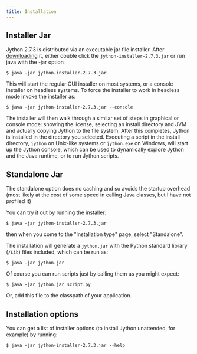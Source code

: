 ```yaml
---
title: Installation
---
```

## Installer Jar
Jython 2.7.3 is distributed via an executable jar file installer.  After
[downloading](download) it, either double click the `jython-installer-2.7.3.jar` or run java with the -jar option
```
$ java -jar jython-installer-2.7.3.jar
```

This will start the regular GUI installer on most systems, or a console installer on headless systems.  To force the installer to work in headless mode invoke the installer as:
```
$ java -jar jython-installer-2.7.3.jar --console
```
The installer will then walk through a similar set of steps in
graphical or console mode: showing the license, selecting an install
directory and JVM and actually copying Jython to the file system.
After this completes, Jython is installed in the directory you
selected.  Executing a script in the install directory, `jython` on Unix-like systems or `jython.exe` on Windows, will start up the Jython
console, which can be used to dynamically explore Jython and the Java
runtime, or to run Jython scripts.

## Standalone Jar

The standalone option does no caching and so avoids the startup overhead (most likely at the cost of some speed in calling Java classes, but I have not profiled it)

You can try it out by running the installer:
```
$ java -jar jython-installer-2.7.3.jar
```
then when you come to the "Installation type" page, select "Standalone".

The installation will generate a `jython.jar` with the Python standard library (`/Lib`) files included, which can be run as:
```
$ java -jar jython.jar
```
Of course you can run scripts just by calling them as you might expect:
```
$ java -jar jython.jar script.py
```
Or, add this file to the classpath of your application.

## Installation options

You can get a list of installer options (to install Jython unattended, for example) by running:
```
$ java -jar jython-installer-2.7.3.jar --help
```
